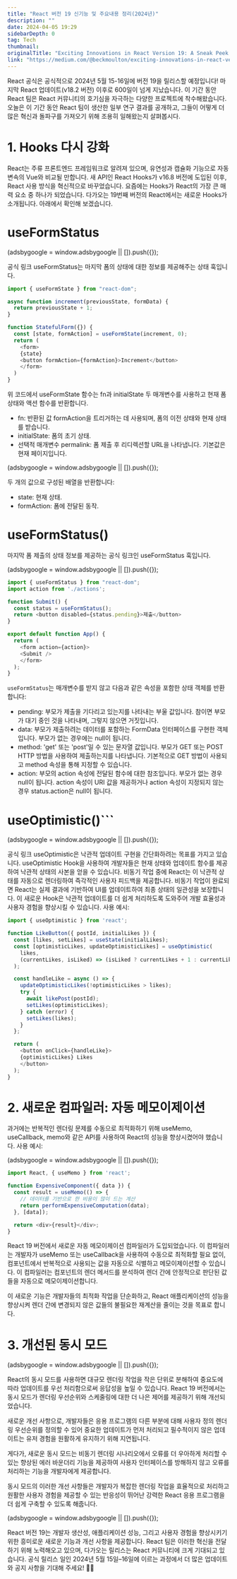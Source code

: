 ```yaml
---
title: "React 버전 19 신기능 및 주요내용 정리(2024년)"
description: ""
date: 2024-04-05 19:29
sidebarDepth: 0
tag: Tech
thumbnail: 
originalTitle: "Exciting Innovations in React Version 19: A Sneak Peek into the Future 🚀"
link: "https://medium.com/@beckmoulton/exciting-innovations-in-react-version-19-a-sneak-peek-into-the-future-6460d7637de3"
---
```



React 공식은 공식적으로 2024년 5월 15-16일에 버전 19을 릴리스할 예정입니다! 마지막 React 업데이트(v18.2 버전) 이후로 600일이 넘게 지났습니다. 이 기간 동안 React 팀은 React 커뮤니티의 호기심을 자극하는 다양한 프로젝트에 착수해왔습니다. 오늘은 이 기간 동안 React 팀이 생산한 일부 연구 결과를 공개하고, 그들이 어떻게 더 많은 혁신과 돌파구를 가져오기 위해 조용히 일해왔는지 살펴봅시다.

# 1. Hooks 다시 강화

React는 주류 프론트엔드 프레임워크로 알려져 있으며, 유연성과 캡슐화 기능으로 자동 변속의 Vue와 비교될 만합니다. 새 API인 React Hooks가 v16.8 버전에 도입된 이후, React 사용 방식을 혁신적으로 바꾸었습니다. 요즘에는 Hooks가 React의 가장 큰 매력 요소 중 하나가 되었습니다. 다가오는 19번째 버전의 React에서는 새로운 Hooks가 소개됩니다. 아래에서 확인해 보겠습니다.

# useFormStatus

<!-- ui-log 수평형 -->
<ins class="adsbygoogle"
  style="display:block"
  data-ad-client="ca-pub-4877378276818686"
  data-ad-slot="9743150776"
  data-ad-format="auto"
  data-full-width-responsive="true"></ins>
<component is="script">
(adsbygoogle = window.adsbygoogle || []).push({});
</component>

공식 링크 useFormStatus는 마지막 폼의 상태에 대한 정보를 제공해주는 상태 훅입니다.

```js
import { useFormState } from "react-dom";

async function increment(previousState, formData) {
  return previousState + 1;
}

function StatefulForm({}) {
  const [state, formAction] = useFormState(increment, 0);
  return (
    <form>
    {state}
    <button formAction={formAction}>Increment</button>
    </form>
  )
}
```

위 코드에서 useFormState 함수는 fn과 initialState 두 매개변수를 사용하고 현재 폼 상태와 액션 함수를 반환합니다.

- fn: 반환된 값 formAction을 트리거하는 데 사용되며, 폼의 이전 상태와 현재 상태를 받습니다.
- initialState: 폼의 초기 상태.
- 선택적 매개변수 permalink: 폼 제출 후 리디렉션할 URL을 나타냅니다. 기본값은 현재 페이지입니다.

<!-- ui-log 수평형 -->
<ins class="adsbygoogle"
  style="display:block"
  data-ad-client="ca-pub-4877378276818686"
  data-ad-slot="9743150776"
  data-ad-format="auto"
  data-full-width-responsive="true"></ins>
<component is="script">
(adsbygoogle = window.adsbygoogle || []).push({});
</component>

두 개의 값으로 구성된 배열을 반환합니다:

- state: 현재 상태.
- formAction: 폼에 전달된 동작.

# useFormStatus()

마지막 폼 제출의 상태 정보를 제공하는 공식 링크인 useFormStatus 훅입니다.

<!-- ui-log 수평형 -->
<ins class="adsbygoogle"
  style="display:block"
  data-ad-client="ca-pub-4877378276818686"
  data-ad-slot="9743150776"
  data-ad-format="auto"
  data-full-width-responsive="true"></ins>
<component is="script">
(adsbygoogle = window.adsbygoogle || []).push({});
</component>

```js
import { useFormStatus } from "react-dom";
import action from './actions';

function Submit() {
  const status = useFormStatus();
  return <button disabled={status.pending}>제출</button>
}

export default function App() {
  return (
    <form action={action}>
    <Submit />
    </form>
  );
}
```

`useFormStatus`는 매개변수를 받지 않고 다음과 같은 속성을 포함한 상태 객체를 반환합니다:

- pending: 부모가 제출을 기다리고 있는지를 나타내는 부울 값입니다. 참이면 부모가 대기 중인 것을 나타내며, 그렇지 않으면 거짓입니다.
- data: 부모가 제출하려는 데이터를 포함하는 FormData 인터페이스를 구현한 객체입니다. 부모가 없는 경우에는 null이 됩니다.
- method: 'get' 또는 'post'일 수 있는 문자열 값입니다. 부모가 GET 또는 POST HTTP 방법을 사용하여 제출하는지를 나타냅니다. 기본적으로 GET 방법이 사용되고 method 속성을 통해 지정할 수 있습니다.
- action: 부모의 action 속성에 전달된 함수에 대한 참조입니다. 부모가 없는 경우 null이 됩니다. action 속성이 URI 값을 제공하거나 action 속성이 지정되지 않는 경우 status.action은 null이 됩니다.

# useOptimistic()```

<!-- ui-log 수평형 -->
<ins class="adsbygoogle"
  style="display:block"
  data-ad-client="ca-pub-4877378276818686"
  data-ad-slot="9743150776"
  data-ad-format="auto"
  data-full-width-responsive="true"></ins>
<component is="script">
(adsbygoogle = window.adsbygoogle || []).push({});
</component>

공식 링크 useOptimistic은 낙관적 업데이트 구현을 간단화하려는 목표를 가지고 있습니다. useOptimistic Hook을 사용하여 개발자들은 현재 상태와 업데이트 함수를 제공하여 낙관적 상태의 사본을 얻을 수 있습니다. 비동기 작업 중에 React는 이 낙관적 상태를 자동으로 렌더링하여 즉각적인 사용자 피드백을 제공합니다. 비동기 작업이 완료되면 React는 실제 결과에 기반하여 UI를 업데이트하여 최종 상태의 일관성을 보장합니다. 이 새로운 Hook은 낙관적 업데이트를 더 쉽게 처리하도록 도와주어 개발 효율성과 사용자 경험을 향상시킬 수 있습니다. 사용 예시:

```js
import { useOptimistic } from 'react';

function LikeButton({ postId, initialLikes }) {
  const [likes, setLikes] = useState(initialLikes);
  const [optimisticLikes, updateOptimisticLikes] = useOptimistic(
    likes,
    (currentLikes, isLiked) => (isLiked ? currentLikes + 1 : currentLikes - 1)
  );

  const handleLike = async () => {
    updateOptimisticLikes(!optimisticLikes > likes);
    try {
      await likePost(postId);
      setLikes(optimisticLikes);
    } catch (error) {
      setLikes(likes);
    }
  };

  return (
    <button onClick={handleLike}>
    {optimisticLikes} Likes
    </button>
  );
}
```

# 2. 새로운 컴파일러: 자동 메모이제이션

과거에는 반복적인 렌더링 문제를 수동으로 최적화하기 위해 useMemo, useCallback, memo와 같은 API를 사용하여 React의 성능을 향상시켰어야 했습니다. 사용 예시:

<!-- ui-log 수평형 -->
<ins class="adsbygoogle"
  style="display:block"
  data-ad-client="ca-pub-4877378276818686"
  data-ad-slot="9743150776"
  data-ad-format="auto"
  data-full-width-responsive="true"></ins>
<component is="script">
(adsbygoogle = window.adsbygoogle || []).push({});
</component>

```js
import React, { useMemo } from 'react';

function ExpensiveComponent({ data }) {
  const result = useMemo(() => {
    // 데이터를 기반으로 한 비용이 많이 드는 계산
    return performExpensiveComputation(data);
  }, [data]);

  return <div>{result}</div>;
}
```

React 19 버전에서 새로운 자동 메모이제이션 컴파일러가 도입되었습니다. 이 컴파일러는 개발자가 useMemo 또는 useCallback을 사용하여 수동으로 최적화할 필요 없이, 컴포넌트에서 반복적으로 사용되는 값을 자동으로 식별하고 메모이제이션할 수 있습니다. 이 컴파일러는 컴포넌트의 렌더 메서드를 분석하여 렌더 간에 안정적으로 판단된 값들을 자동으로 메모이제이션합니다.

이 새로운 기능은 개발자들의 최적화 작업을 단순화하고, React 애플리케이션의 성능을 향상시켜 렌더 간에 변경되지 않은 값들의 불필요한 재계산을 줄이는 것을 목표로 합니다.

# 3. 개선된 동시 모드

<!-- ui-log 수평형 -->
<ins class="adsbygoogle"
  style="display:block"
  data-ad-client="ca-pub-4877378276818686"
  data-ad-slot="9743150776"
  data-ad-format="auto"
  data-full-width-responsive="true"></ins>
<component is="script">
(adsbygoogle = window.adsbygoogle || []).push({});
</component>

React의 동시 모드를 사용하면 대규모 렌더링 작업을 작은 단위로 분해하여 중요도에 따라 업데이트를 우선 처리함으로써 응답성을 높일 수 있습니다. React 19 버전에서는 동시 모드가 렌더링 우선순위와 스케줄링에 대한 더 나은 제어를 제공하기 위해 개선되었습니다.

새로운 개선 사항으로, 개발자들은 응용 프로그램의 다른 부분에 대해 사용자 정의 렌더링 우선순위를 정의할 수 있어 중요한 업데이트가 먼저 처리되고 필수적이지 않은 업데이트는 유저 경험을 원활하게 유지하기 위해 지연됩니다.

게다가, 새로운 동시 모드는 비동기 렌더링 시나리오에서 오류를 더 우아하게 처리할 수 있는 향상된 에러 바운더리 기능을 제공하여 사용자 인터페이스를 방해하지 않고 오류를 처리하는 기능을 개발자에게 제공합니다.

동시 모드의 이러한 개선 사항들은 개발자가 복잡한 렌더링 작업을 효율적으로 처리하고 원활한 사용자 경험을 제공할 수 있는 반응성이 뛰어난 강력한 React 응용 프로그램을 더 쉽게 구축할 수 있도록 해줍니다.

<!-- ui-log 수평형 -->
<ins class="adsbygoogle"
  style="display:block"
  data-ad-client="ca-pub-4877378276818686"
  data-ad-slot="9743150776"
  data-ad-format="auto"
  data-full-width-responsive="true"></ins>
<component is="script">
(adsbygoogle = window.adsbygoogle || []).push({});
</component>

React 버전 19는 개발자 생산성, 애플리케이션 성능, 그리고 사용자 경험을 향상시키기 위한 흥미로운 새로운 기능과 개선 사항을 제공합니다. React 팀은 이러한 혁신을 전달하기 위해 노력해오고 있으며, 다가오는 릴리스는 React 커뮤니티에 크게 기대되고 있습니다. 공식 릴리스 일인 2024년 5월 15일–16일에 이르는 과정에서 더 많은 업데이트와 공지 사항을 기대해 주세요! 🎉🚀